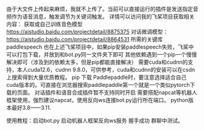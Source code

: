由于大文件上传起来麻烦，我就不上传了。当前可以直接运行的插件是发送指定音频作为语音消息，触发调节为关键词触发。
详情可以访问我的飞桨项目获取相关内容：
获取或自己训练音色模型  https://aistudio.baidu.com/projectdetail/8875375
对话微调模型： https://aistudio.baidu.com/projectdetail/8864531
所需的关键库paddlespeech 也在上述飞桨项目中，如果pip安装paddlespeech失败，飞桨中可以打包下载，并放到和bot.py同一文件夹下即可
其他依赖遇到一个pip一个慢慢解决即可（涉及到的依赖太多，但是pip都能直接解决）
需要cuda和cudnn的支持，本人cuda12.6，cudnn 9.8.0，可供参考，cuda和cudnn的安装可以在csdn上搜索得到大量优质教程。
pip 下载 Paddlepaddle时，要注意选择适合自己cuda版本的。可直接在浏览器搜索paddlepaddle第一个就是一个类似pytorch下载的页面。
对话插件和语音合成插件暂不支持同时开启
需要搭配napcat等机器人框架使用，强烈建议napcat，使用反向ws连接bot.py运行所在端口。
python版本最好3.8——3.11.





使用教程：启动bot.py 启动机器人框架反向ws服务 握手成功 群聊中测试。
